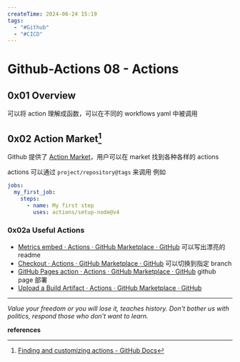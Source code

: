 ```yaml
---
createTime: 2024-06-24 15:19
tags:
  - "#Github"
  - "#CICD"
---
```


# Github-Actions 08 - Actions

## 0x01 Overview

可以将 action 理解成函数，可以在不同的 workflows yaml 中被调用

## 0x02 Action Market[^1]

Github 提供了 [Action Market](https://github.com/marketplace?type=actions)，用户可以在 market 找到各种各样的 actions

actions 可以通过 `project/repository@tags` 来调用
例如
```yaml
jobs:
  my_first_job:
    steps:
      - name: My first step
        uses: actions/setup-node@v4
```

### 0x02a Useful Actions

- [Metrics embed · Actions · GitHub Marketplace · GitHub](https://github.com/marketplace/actions/metrics-embed)
	可以写出漂亮的 readme
- [Checkout · Actions · GitHub Marketplace · GitHub](https://github.com/marketplace/actions/checkout)
	可以切换到指定 branch
- [GitHub Pages action · Actions · GitHub Marketplace · GitHub](https://github.com/marketplace/actions/github-pages-action)
	github page 部署
- [Upload a Build Artifact · Actions · GitHub Marketplace · GitHub](https://github.com/marketplace/actions/upload-a-build-artifact)

---
*Value your freedom or you will lose it, teaches history. Don't bother us with politics, respond those who don't want to learn.*

**references**

[^1]:[Finding and customizing actions - GitHub Docs](https://docs.github.com/en/actions/learn-github-actions/finding-and-customizing-actions)